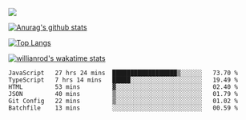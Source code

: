 <!-- <div align="center"><a href="https://app.daily.dev/bobocode"><img src="https://api.daily.dev/devcards/e055a18cb8284958ba546ef75ce2dee9.png?r=4fd" width="400" alt="Lin JinBo's Dev Card"/></a></div> -->

![](https://blog-img-1252233196.cos.ap-guangzhou.myqcloud.com/github-home.png)
     
[![Anurag's github stats](https://github-readme-stats.vercel.app/api?username=BB-Code&count_private=true&show_icons=true)](https://github.com/BB-Code/github-readme-stats)

[![Top Langs](https://github-readme-stats.vercel.app/api/top-langs/?username=BB-Code&layout=compact)](https://github.com/BB-Code/github-readme-stats)

[![willianrod's wakatime stats](https://github-readme-stats.vercel.app/api/wakatime?username=bobocode&layout=compact)](https://github.com/BB-Code/github-readme-stats)

<!--
**BB-Code/BB-Code** is a ✨ _special_ ✨ repository because its `README.md` (this file) appears on your GitHub profile.

Here are some ideas to get you started:

- 🔭 I’m currently working on ...
- 🌱 I’m currently learning ...
- 👯 I’m looking to collaborate on ...
- 🤔 I’m looking for help with ...
- 💬 Ask me about ...
- 📫 How to reach me: ...
- 😄 Pronouns: ...
- ⚡ Fun fact: ...
-->

<!--START_SECTION:waka-->

```text
JavaScript   27 hrs 24 mins  ██████████████████▒░░░░░░   73.70 %
TypeScript   7 hrs 14 mins   █████░░░░░░░░░░░░░░░░░░░░   19.49 %
HTML         53 mins         ▓░░░░░░░░░░░░░░░░░░░░░░░░   02.40 %
JSON         40 mins         ▒░░░░░░░░░░░░░░░░░░░░░░░░   01.79 %
Git Config   22 mins         ▒░░░░░░░░░░░░░░░░░░░░░░░░   01.02 %
Batchfile    13 mins         ░░░░░░░░░░░░░░░░░░░░░░░░░   00.59 %
```

<!--END_SECTION:waka-->



